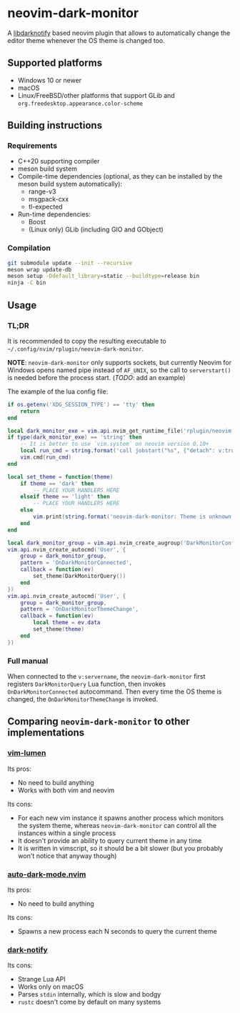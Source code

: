 # neovim-dark-monitor

A [libdarknotify](https://github.com/sigasigasiga/libdarknotify) based neovim plugin that allows to automatically change the editor theme whenever the OS theme is changed too.

## Supported platforms

* Windows 10 or newer
* macOS
* Linux/FreeBSD/other platforms that support GLib and `org.freedesktop.appearance.color-scheme`

## Building instructions

### Requirements

* C++20 supporting compiler
* meson build system
* Compile-time dependencies (optional, as they can be installed by the meson build system automatically):
    * range-v3
    * msgpack-cxx
    * tl-expected
* Run-time dependencies:
    * Boost
    * (Linux only) GLib (including GIO and GObject)

### Compilation

```sh
git submodule update --init --recursive
meson wrap update-db
meson setup -Ddefault_library=static --buildtype=release bin
ninja -C bin
```

## Usage

### TL;DR

It is recommended to copy the resulting executable to `~/.config/nvim/rplugin/neovim-dark-monitor`.

**NOTE**: `neovim-dark-monitor` only supports sockets, but currently Neovim for Windows opens named pipe instead of `AF_UNIX`, so the call to `serverstart()` is needed before the process start. (_TODO_: add an example)

The example of the lua config file:
```lua
if os.getenv('XDG_SESSION_TYPE') == 'tty' then
    return
end

local dark_monitor_exe = vim.api.nvim_get_runtime_file('rplugin/neovim-dark-monitor', false)[1]
if type(dark_monitor_exe) == 'string' then
    -- It is better to use `vim.system` on neovim version 0.10+
    local run_cmd = string.format('call jobstart("%s", {"detach": v:true, "stdin": "null"})', dark_monitor_exe)
    vim.cmd(run_cmd)
end

local set_theme = function(theme)
    if theme == 'dark' then
        -- PLACE YOUR HANDLERS HERE
    elseif theme == 'light' then
        -- PLACE YOUR HANDLERS HERE
    else
        vim.print(string.format('neovim-dark-monitor: Theme is unknown (%s)', tostring(theme)))
    end
end

local dark_monitor_group = vim.api.nvim_create_augroup('DarkMonitorConfig', { clear = true })
vim.api.nvim_create_autocmd('User', {
    group = dark_monitor_group,
    pattern = 'OnDarkMonitorConnected',
    callback = function(ev)
        set_theme(DarkMonitorQuery())
    end
})
vim.api.nvim_create_autocmd('User', {
    group = dark_monitor_group,
    pattern = 'OnDarkMonitorThemeChange',
    callback = function(ev)
        local theme = ev.data
        set_theme(theme)
    end
})
```

### Full manual

When connected to the `v:servername`, the `neovim-dark-monitor` first registers `DarkMonitorQuery` Lua function, then invokes `OnDarkMonitorConnected` autocommand.
Then every time the OS theme is changed, the `OnDarkMonitorThemeChange` is invoked.

## Comparing `neovim-dark-monitor` to other implementations

### [vim-lumen](https://github.com/vimpostor/vim-lumen)

Its pros:
* No need to build anything
* Works with both vim and neovim

Its cons:
* For each new vim instance it spawns another process which monitors the system theme, whereas `neovim-dark-monitor` can control all the instances within a single process
* It doesn't provide an ability to query current theme in any time
* It is written in vimscript, so it should be a bit slower (but you probably won't notice that anyway though)

### [auto-dark-mode.nvim](https://github.com/f-person/auto-dark-mode.nvim)

Its pros:
* No need to build anything

Its cons:
* Spawns a new process each N seconds to query the current theme

### [dark-notify](https://github.com/cormacrelf/dark-notify)

Its cons:
* Strange Lua API
* Works only on macOS
* Parses `stdin` internally, which is slow and bodgy
* `rustc` doesn't come by default on many systems
